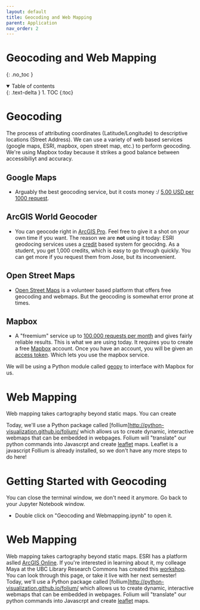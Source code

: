 ```yaml
---
layout: default
title: Geocoding and Web Mapping
parent: Application
nav_order: 2
---
```


# Geocoding and Web Mapping
{: .no_toc }

<details open markdown="block">
  <summary>
    Table of contents
  </summary>
  {: .text-delta }
1. TOC
{:toc}
</details>

# Geocoding

The process of attributing coordinates (Latitude/Longitude) to descriptive locations (Street Address).  We can use a variety of web based services (google maps, ESRI, mapbox, open street map, etc.) to perform geocoding.  We're using Mapbox today because it strikes a good balance between accessibiliyt and accuracy.  


## Google Maps

* Arguably the best geocoding service, but it costs money :/ [5.00 USD per 1000 request](https://developers.google.com/maps/documentation/geocoding/overview).

## ArcGIS World Geocoder

* You can geocode right in [ArcGIS Pro](https://pro.arcgis.com/en/pro-app/latest/help/data/geocoding/tutorial-geocode-a-table-of-addresses.htm).  Feel free to give it a shot on your own time if you want.  The reason we are **not** using it today: ESRI geodocing services uses a [credit](https://www.esri.com/en-us/arcgis/products/credits/overview?rsource=%2Fsoftware%2Farcgis%2Farcgisonline%2Fcredits) based system for geocidng.  As a student, you get 1,000 credits, which is easy to go through quickly.  You can get more if you request them from Jose, but its inconvenient.

## Open Street Maps

* [Open Street Maps](https://osmnames.org/) is a volunteer based platform that offers free geocoding and webmaps.  But the geocoding is somewhat error prone at times.

## Mapbox

* A "freemium" service up to [100,000 requests per month](https://www.mapbox.com/pricing/#geocode) and gives fairly reliable results.  This is what we are using today.  It requires you to create a free [Mapbox](https://mapbox.com) account.  Once you have an account, you will be given an [access token](https://account.mapbox.com/access-tokens/).  Which lets you use the mapbox service.  

We will be using a Python module called [geopy](https://geopy.readthedocs.io/en/stable/) to interface with Mapbox for us.

# Web Mapping

Web mapping takes cartography beyond static maps.  You can create 


Today, we'll use a Python package called [follium]http://python-visualization.github.io/folium/ which allows us to create dynamic, interactive webmaps that can be embedded in webpages.  Folium will "translate" our python commands into Javascrpt and create [leaflet](https://leafletjs.com/) maps.  Leaflet is a javascript   Follium is already installed, so we don't have any more steps to do here!

# Getting Started with Geocoding

You can close the terminal window, we don't need it anymore.  Go back to your Jupyter Notebook window.
* Double click on "Geocoding and Webmapping.ipynb" to open it.

# Web Mapping

Web mapping takes cartography beyond static maps.  ESRI has a platform aslled [ArcGIS Online](https://www.arcgis.com/index.html).  If you're interested in learning about it, my colleage Maya at the UBC Library Research Commons has created this [workshop](https://ubc-library-rc.github.io/intro-AGOL/).  You can look through this page, or take it live with her next semester!  Today, we'll use a Python package called [follium]http://python-visualization.github.io/folium/ which allows us to create dynamic, interactive webmaps that can be embedded in webpages.  Folium will "translate" our python commands into Javascrpt and create [leaflet](https://leafletjs.com/) maps.
